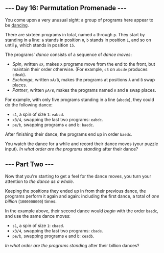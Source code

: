 <article class="day-desc"><h2>--- Day 16: Permutation Promenade ---</h2><p>You come upon a very unusual sight; a group of programs here appear to be <a href="https://www.youtube.com/watch?v=lyZQPjUT5B4&t=53">dancing</a>.</p>
<p>There are sixteen programs in total, named <code>a</code> through <code>p</code>. They start by standing in a <span title="This is called a 'newline'.">line</span>: <code>a</code> stands in position <code>0</code>, <code>b</code> stands in position <code>1</code>, and so on until <code>p</code>, which stands in position <code>15</code>.</p>
<p>The programs' <em>dance</em> consists of a sequence of <em>dance moves</em>:</p>
<ul>
<li><em>Spin</em>, written <code>sX</code>, makes <code>X</code> programs move from the end to the front, but maintain their order otherwise. (For example, <code>s3</code> on <code>abcde</code> produces <code>cdeab</code>).</li>
<li><em>Exchange</em>, written <code>xA/B</code>, makes the programs at positions <code>A</code> and <code>B</code> swap places.</li>
<li><em>Partner</em>, written <code>pA/B</code>, makes the programs named <code>A</code> and <code>B</code> swap places.</li>
</ul>
<p>For example, with only five programs standing in a line (<code>abcde</code>), they could do the following dance:</p>
<ul>
<li><code>s1</code>, a spin of size <code>1</code>: <code>eabcd</code>.</li>
<li><code>x3/4</code>, swapping the last two programs: <code>eabdc</code>.</li>
<li><code>pe/b</code>, swapping programs <code>e</code> and <code>b</code>: <code>baedc</code>.</li>
</ul>
<p>After finishing their dance, the programs end up in order <code>baedc</code>.<p>
<p>You watch the dance for a while and record their dance moves (your puzzle input). <em>In what order are the programs standing</em> after their dance?</p>
</article>
<article class="day-desc"><h2 id="part2">--- Part Two ---</h2><p>Now that you're starting to get a feel for the dance moves, you turn your attention to <em>the dance as a whole</em>.</p>
<p>Keeping the positions they ended up in from their previous dance, the programs perform it again and again: including the first dance, a total of <em>one billion</em> (<code>1000000000</code>) times.</p>
<p>In the example above, their second dance would <em>begin</em> with the order <code>baedc</code>, and use the same dance moves:</p>
<ul>
<li><code>s1</code>, a spin of size <code>1</code>: <code>cbaed</code>.</li>
<li><code>x3/4</code>, swapping the last two programs: <code>cbade</code>.</li>
<li><code>pe/b</code>, swapping programs <code>e</code> and <code>b</code>: <code>ceadb</code>.</li>
</ul>
<p><em>In what order are the programs standing</em> after their billion dances?</p>
</article>
